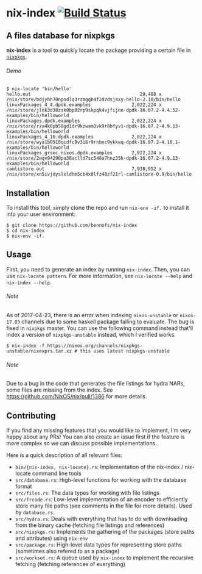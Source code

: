 # nix-index [![Build Status](https://travis-ci.org/bennofs/nix-index.svg?branch=master)](https://travis-ci.org/bennofs/nix-index)
## A files database for nixpkgs
**nix-index** is a tool to quickly locate the package providing a certain file in [`nixpkgs`](https://github.com/NixOS/nixpkgs).

###### Demo

```
$ nix-locate 'bin/hello'
hello.out                                        29,488 x /nix/store/bdjyhh70npndlq3rzmggh4f2dzdsj4xy-hello-2.10/bin/hello
linuxPackages_4_4.dpdk.examples               2,022,224 x /nix/store/jlnk3d38zsk0bp02rp9skpqk4vjfijnn-dpdk-16.07.2-4.4.52-examples/bin/helloworld
linuxPackages.dpdk.examples                   2,022,224 x /nix/store/rzx4k0pb58gd1dr9kzwam3vk9r8bfyv1-dpdk-16.07.2-4.9.13-examples/bin/helloworld
linuxPackages_4_10.dpdk.examples              2,022,224 x /nix/store/wya1b0910qidfc9v3i6r9rnbnc9ykkwq-dpdk-16.07.2-4.10.1-examples/bin/helloworld
linuxPackages_grsec_nixos.dpdk.examples       2,022,224 x /nix/store/2wqv94290pa38aclld7sc548a7hnz35k-dpdk-16.07.2-4.9.13-examples/bin/helloworld
camlistore.out                                7,938,952 x /nix/store/xn5ivjdyslxldhm5cb4x0lfz48zf21rl-camlistore-0.9/bin/hello
```
## Installation
To install this tool, simply clone the repo and run `nix-env -if.` to install it into your user environment:

```
$ git clone https://github.com/bennofs/nix-index
$ cd nix-index
$ nix-env -if.
```

## Usage
First, you need to generate an index by running `nix-index`. Then, you can use `nix-locate pattern`. For more information, see `nix-locate --help` and `nix-index --help`.

###### Note

As of 2017-04-23, there is an error when indexing `nixos-unstable` or `nixos-17.03` channels due to some haskell package failing to evaluate. The bug is fixed in `nixpkgs` master. You can use the following command instead that'll index a version of `nixpkgs-unstable` instead, which I verified works:

```
$ nix-index -f https://nixos.org/channels/nixpkgs-unstable/nixexprs.tar.xz # this uses latest nixpkgs-unstable
```

###### Note

Due to a bug in the code that generates the file listings for hydra NARs, some files are missing from the index. See https://github.com/NixOS/nix/pull/1386 for more details.

## Contributing
If you find any missing features that you would like to implement, I'm very happy about any PRs! You can also create an issue first if the feature is more complex so we can discuss possible implementations.

Here is a quick description of all relevant files:

* `bin/{nix-index, nix-locate}.rs`: Implementation of the nix-index / nix-locate command line tools
* `src/database.rs`: High-level functions for working with the database format
* `src/files.rs`: The data types for working with file listings
* `src/frcode.rs`: Low-level implementation of an encoder to efficiently store many file paths (see comments in the file for more details). Used by `database.rs`.
* `src/hydra.rs`: Deals with everything that has to do with downloading from the binary cache (fetching file listings and references)
* `src/nixpkgs.rs`: Implements the gathering of the packages (store paths and attributes) using `nix-env`
* `src/package.rs`: High-level data types for representing store paths (sometimes also refered to as a package)
* `src/workset.rs`: A queue used by `nix-index` to implement the recursive fetching (fetching references of everything)
